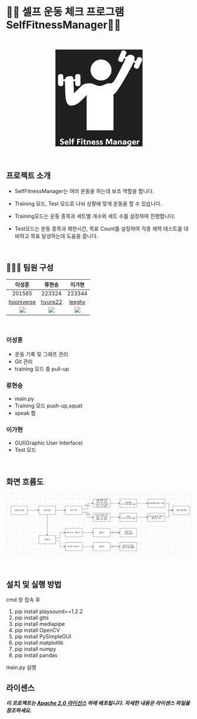 # 🏋🏻 셀프 운동 체크 프로그램 SelfFitnessManager💪🏼
 
<br>
<p align="center">
	
 <img src = "./logo1.png">
</p>

<br>

## 프로젝트 소개
- SelfFitnessManager는 여러 운동을 하는데 보조 역할을 합니다.

- Training 모드, Test 모드로 나눠 상황에 맞게 운동을 할 수 있습니다.
 
- Training모드는 운동 종목과 세트별 개수와 세트 수를 설정하여 진행합니다.

- Test모드는 운동 종목과 제한시간, 목표 Count를 설정하여 각종 체력 테스트를 대비하고 목표 달성하는데 도움을 줍니다. 


<br>

## 👨‍👩‍👦 팀원 구성

|이성훈|류현승|이가현|
|:---:|:---:|:---:|
|201565|223324|223344|
|[hooniverse](https://github.com/hooniverse)|[hyuns22](https://github.com/hyuns22)|[leeghy](https://github.com/leeghy)|
|![](https://avatars.githubusercontent.com/u/121534585?v=4)|![](https://avatars.githubusercontent.com/u/115512607?v=4)|![](https://avatars.githubusercontent.com/u/115767150?v=4)|

<br>

### 이성훈
- 운동 기록 및 그래프 관리
-  Git 관리
- training 모드 중 pull-up
### 류현승
- main.py
- Training 모드 push-up,squat
- speak 함
### 이가현
- GUI(Graphic User Interface) 
- Test 모드


<br>

## 화면 흐름도

<p align="center">
	
 <img src = "./flow_chart.png">
</p>	
<br>

## 설치 및 실행 방법
cmd 창 접속 후
1. pip install playsound==1.2.2
2. pip install gtts
3. pip install mediapipe
4. pip install OpenCV
5. pip install PySimpleGUI
6. pip install matplotlib
7. pip install numpy
8. pip install pandas

main.py 실행
<br>

## 라이센스


***이 프로젝트는 [Apache 2.0 라이선스](https://www.apache.org/licenses/LICENSE-2.0) 하에 배포됩니다. 자세한 내용은 라이센스 파일을 참조하세요.***
